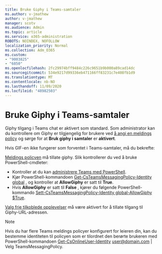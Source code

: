```yaml
---
title: Bruke Giphy i Teams-samtaler
ms.author: v-jmathew
author: v-jmathew
manager: scotv
ms.audience: Admin
ms.topic: article
ms.service: o365-administration
ROBOTS: NOINDEX, NOFOLLOW
localization_priority: Normal
ms.collection: Adm_O365
ms.custom:
- "9003825"
- "6850"
ms.openlocfilehash: 2fc29974bff9484c226c9651b9b000a89cad14dc
ms.sourcegitcommit: 534e9217d99336eb471166ff83231c7e408fb1d9
ms.translationtype: MT
ms.contentlocale: nb-NO
ms.lasthandoff: 11/09/2020
ms.locfileid: "48982503"
---
```

# <a name="using-giphys-in-teams-conversations"></a>Bruke Giphy i Teams-samtaler

Giphy tilgang i Teams chat er aktivert som standard. Som administrator kan du kontrollere om Giphy er tilgjengelig for brukere ved [å angi en meldings policy](https://docs.microsoft.com/microsoftteams/messaging-policies-in-teams#messaging-policy-settings) og sørge for at **Bruk giphy i samtaler** er **aktivert**.

Hvis GIF-en ikke fungerer som forventet i Teams-samtaler, må du bekrefte:

[Meldings policyen](https://docs.microsoft.com/microsoftteams/messaging-policies-in-teams) må tillate giphy. Slik kontrollerer du ved å bruke PowerShell-cmdleter:

- Kontroller at du kan [administrere Teams med PowerShell](https://docs.microsoft.com/microsoftteams/teams-powershell-overview?view=o365-worldwide#manage-teams-with-powershell).
- Kjør PowerShell-kommandoen [Get-CsTeamsMessagingPolicy-Identity global](https://docs.microsoft.com/powershell/module/skype/get-csteamsmessagingpolicy?view=skype-ps) , og kontroller at **AllowGiphy** er satt til **True**.
- Hvis **AllowGiphy** er satt til **False** , kjører du følgende PowerShell-kommando [Sett-CsTeamsMessagingPolicy-Identity global-AllowGiphy $True](https://docs.microsoft.com/powershell/module/skype/set-csteamsmessagingpolicy?view=skype-ps).

[Valg frie tilkoblede opplevelser](https://docs.microsoft.com/deployoffice/privacy/optional-connected-experiences) må være aktivert for å tillate tilgang til Giphy-URL-adressen.

> [!NOTE]
> Hvis du har flere Teams meldings policyer konfigurert for leieren din, kan du bestemme identiteten til policyen som er tilordnet den berørte brukeren med PowerShell-kommandoen [Get-CsOnlineUser-Identity](https://docs.microsoft.com/powershell/module/skype/get-csonlineuser?view=skype-ps) <user@domain.com> | Velg TeamsMessagingPolicy.
